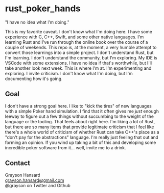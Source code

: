 # rust_poker_hands

"I have no idea what I'm doing."

This is my favorite caveat.  I don't know what I'm doing here.  I have some experience with C, C++, Swift, and some other native languages.  I'm learning Rust and I've run through the online book over the course of a couple of weekends.  This repo is, at the moment, a very humble attempt to convert those learnings into a simple project.  I don't understand Rust, but I'm learning.  I don't understand the community, but I'm exploring.  My IDE is VSCode with some extensions.  I have no idea if that's worthwhile, but I'll take another look next week.  This is where I'm at.  I'm experimenting and exploring.  I invite criticism.  I don't know what I'm doing, but I'm documenting how it's going.

## Goal

I don't have a strong goal here.  I like to "kick the tires" of new languages with a simple Poker hand simulation.  I find that it often gives me *just* enough leeway to figure out a few things without succumbing to the weight of the language or the tooling. That feels about right here.  I'm liking a lot of Rust, but there are so many items that provide legitimate criticism that I feel like there's a whole world of criticism of whether Rust can take C++'s place as a "don't pay for the abstractions" language.  I'm really just feeling that out and forming an opinion.  If you wind up taking a bit of this and developing some incredible poker software from it... well, invite me to a drink.

## Contact

Grayson Hansard  
grayson.hansard@gmail.com  
@grayson on Twitter and Github
